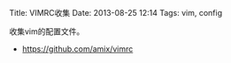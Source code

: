 Title: VIMRC收集
Date: 2013-08-25 12:14
Tags: vim, config

收集vim的配置文件。

*  https://github.com/amix/vimrc

